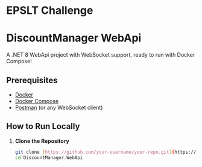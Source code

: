 # EPSLT Challenge

# DiscountManager WebApi

A .NET 8 WebApi project with WebSocket support, ready to run with Docker Compose!

## Prerequisites

- [Docker](https://www.docker.com/get-started)
- [Docker Compose](https://docs.docker.com/compose/)
- [Postman](https://www.postman.com/downloads/) (or any WebSocket client)

## How to Run Locally

1. **Clone the Repository**

   ```bash
   git clone [https://github.com/your-username/your-repo.git](https://github.com/BrunoBSCCardoso/EPSLTChallenge.git)
   cd DiscountManager.WebApi
